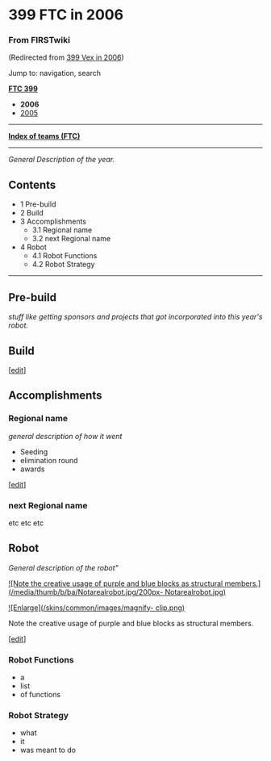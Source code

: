 # 399 FTC in 2006

### From FIRSTwiki

(Redirected from [399 Vex in
2006](/index.php?title=399_Vex_in_2006&redirect=no "399 Vex in 2006" ))

Jump to: navigation, search

**[FTC 399](/index.php/399_FTC "399 FTC" )**

  * **2006**
  * [2005](/index.php?title=399_FTC_in_2005&action=edit "399 FTC in 2005" )

* * *

**[Index of teams (FTC)](/index.php/Index_of_teams_%28FTC%29 "Index of teams \(FTC\)" )**  
  
---  
  
_General Description of the year._

## Contents

  * 1 Pre-build
  * 2 Build
  * 3 Accomplishments
    * 3.1 Regional name
    * 3.2 next Regional name
  * 4 Robot
    * 4.1 Robot Functions
    * 4.2 Robot Strategy  
---  
  

## Pre-build

_stuff like getting sponsors and projects that got incorporated into this
year's robot._


## Build

[[edit](/index.php?title=399_FTC_in_2006&action=edit&section=3 "Edit section:
Accomplishments" )]

## Accomplishments


### Regional name

_general description of how it went_

  * Seeding 
  * elimination round 
  * awards 

[[edit](/index.php?title=399_FTC_in_2006&action=edit&section=5 "Edit section:
next Regional name" )]

### next Regional name

etc etc etc


## Robot

_General description of the robot"_

[![Note the creative usage of purple and blue blocks as structural
members.](/media/thumb/b/ba/Notarealrobot.jpg/200px-
Notarealrobot.jpg)](/index.php/Image:Notarealrobot.jpg "Note the creative
usage of purple and blue blocks as structural members." )

[![Enlarge](/skins/common/images/magnify-
clip.png)](/index.php/Image:Notarealrobot.jpg "Enlarge" )

Note the creative usage of purple and blue blocks as structural members.

[[edit](/index.php?title=399_FTC_in_2006&action=edit&section=7 "Edit section:
Robot Functions" )]

### Robot Functions

  * a 
  * list 
  * of functions 


### Robot Strategy

  * what 
  * it 
  * was meant to do 

